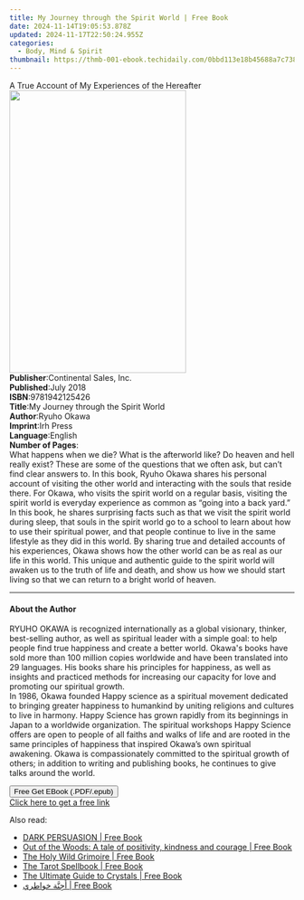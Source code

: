 ```yaml
---
title: My Journey through the Spirit World | Free Book
date: 2024-11-14T19:05:53.878Z
updated: 2024-11-17T22:50:24.955Z
categories:
  - Body, Mind & Spirit
thumbnail: https://thmb-001-ebook.techidaily.com/0bbd113e18b45688a7c738dea1d1c8321d89f8ec8a2445b9399726e626b16b38.jpg
---
```

<main id="book-container">
  <div class="flex flex-col">
    <div class="book-brief flex-1 py-6 px-4 sm:p-6 md:py-10 md:px-8">
      <!-- brief-->
      <div class="book-brief-main">
        A True Account of My Experiences of the Hereafter
      </div>
    </div>
    <div
      class="book-meta-info flex-1 grid gap-4 col-start-1 col-end-3 row-start-1 sm:mb-6 sm:grid-cols-4 lg:gap-6 lg:col-start-2 lg:row-end-6 lg:row-span-6 lg:mb-0"
    >
      <div
        class="book-meta-info-left place-content-center mt-4 p-4 text-sm leading-6 col-start-2 col-span-2 dark:text-slate-400"
      >
        <img
          class="w-full h-500 object-cover rounded-lg sm:h-255 sm:col-span-2 lg:col-span-full"
          src="https://img-001-ebook.techidaily.com/9a55f07ed4cd116c7edc17cf43bffbbe486cf407a0929a4ca2cb44bca9751c40.jpg"
          alt=""
          width="312"
          height="500"
        />
      </div>
      <div
        class="book-meta-info-right mt-2 col-start-1 row-start-2 col-span-3 self-center"
      >
        <!-- meta data  -->
        <div class="flex flex-col px-4 md:px-8">
          <div class="flex-1">
            <strong>Publisher</strong>:<span class="px-2"
              >Continental Sales, Inc.</span
            >
          </div>
          <div class="flex-1">
            <strong>Published</strong>:<span class="px-2">July 2018</span>
          </div>
          <div class="flex-1">
            <strong>ISBN</strong>:<span class="px-2">9781942125426</span>
          </div>
          <div class="flex-1">
            <strong>Title</strong>:<span class="px-2"
              >My Journey through the Spirit World</span
            >
          </div>
          <div class="flex-1">
            <strong>Author</strong>:<span class="px-2">Ryuho Okawa</span>
          </div>
          <div class="flex-1">
            <strong>Imprint</strong>:<span class="px-2">Irh Press</span>
          </div>
          <div class="flex-1">
            <strong>Language</strong>:<span class="px-2">English</span>
          </div>
          <div class="flex-1">
            <strong>Number of Pages</strong>:<span class="px-2"></span>
          </div>
        </div>
      </div>
    </div>
    <div class="book-description flex-1 py-6 px-4 sm:p-6 md:py-10 md:px-8">
      <div class="book-description-main">
        <div accordion-content="" id="description">
          What happens when we die? What is the afterworld like? Do heaven and
          hell really exist? These are some of the questions that we often ask,
          but can’t find clear answers to. In this book, Ryuho Okawa shares his
          personal account of visiting the other world and interacting with the
          souls that reside there. For Okawa, who visits the spirit world on a
          regular basis, visiting the spirit world is everyday experience as
          common as “going into a back yard.”<br />In this book, he shares
          surprising facts such as that we visit the spirit world during sleep,
          that souls in the spirit world go to a school to learn about how to
          use their spiritual power, and that people continue to live in the
          same lifestyle as they did in this world. By sharing true and detailed
          accounts of his experiences, Okawa shows how the other world can be as
          real as our life in this world. This unique and authentic guide to the
          spirit world will awaken us to the truth of life and death, and show
          us how we should start living so that we can return to a bright world
          of heaven.
        </div>
      </div>
    </div>
    <div class="book-excerpts flex-1 py-6 px-4 sm:p-6 md:py-10 md:px-8">
      <!-- excerpts-->
      <div class="book-excerpts-main">
        <hr />
        <h4 class="placeholder placeholder-heading">
          <span>About the Author</span>
        </h4>
        <p>
          RYUHO OKAWA is recognized internationally as a global visionary,
          thinker, best-selling author, as well as spiritual leader with a
          simple goal: to help people find true happiness and create a better
          world. Okawa's books have sold more than 100 million copies worldwide
          and have been translated into 29 languages. His books share his
          principles for happiness, as well as insights and practiced methods
          for increasing our capacity for love and promoting our spiritual
          growth.<br />In 1986, Okawa founded Happy science as a spiritual
          movement dedicated to bringing greater happiness to humankind by
          uniting religions and cultures to live in harmony. Happy Science has
          grown rapidly from its beginnings in Japan to a worldwide
          organization. The spiritual workshops Happy Science offers are open to
          people of all faiths and walks of life and are rooted in the same
          principles of happiness that inspired Okawa’s own spiritual awakening.
          Okawa is compassionately committed to the spiritual growth of others;
          in addition to writing and publishing books, he continues to give
          talks around the world.
        </p>
      </div>
    </div>
    <div
      class="book-about-author flex-1 py-6 px-4 sm:p-6 md:py-10 md:px-8"
    ></div>
    <div class="book-free-get flex-1 py-6 px-4 sm:p-6 md:py-10 md:px-8">
      <button
        id="btn-free-get"
        class="bg-blue-500 hover:bg-blue-700 text-white font-bold py-2 px-4 rounded"
      >
        Free Get EBook (.PDF/.epub)
      </button>
      <div id="countdown-display" class="px-2 text-lg mt-2"></div>
      <a
        id="free-link"
        class="hidden bg-blue-500 hover:bg-blue-700 text-white font-bold py-2 px-4 rounded"
        href="https://www.ebooks.com/en-us/book/96302428/my-journey-through-the-spirit-world/ryuho-okawa/"
        target="_blank"
        >Click here to get a free link</a
      >
    </div>
    <script>
      let countdownTime = 0;
      let countdownInterval = null;
      document
        .getElementById('btn-free-get')
        .addEventListener('click', startCountdown);
      function startCountdown() {
        countdownTime = new Date().getTime() + 60000 * 3;
        countdownInterval = setInterval(updateCountdown, 1000);
        document.getElementById('btn-free-get').disabled = true;
        document
          .getElementById('btn-free-get')
          .classList.add('bg-gray-500', 'cursor-not-allowed');
      }
      function updateCountdown() {
        let currentTime = new Date().getTime();
        let timeLeft = countdownTime - currentTime;
        let secondsLeft = Math.floor(timeLeft / 1000);
        document.getElementById('countdown-display').innerHTML =
          `Remaining time: ${secondsLeft} seconds.`;
        if (secondsLeft <= 0) {
          clearInterval(countdownInterval);
          document.getElementById('btn-free-get').classList.add('hidden');
          document.getElementById('free-link').classList.remove('hidden');
          document.getElementById('countdown-display').innerHTML = '';
        }
      }
    </script>
  </div>
</main>

<ins class="adsbygoogle"
      style="display:block"
      data-ad-client="ca-pub-7571918770474297"
      data-ad-slot="8358498916"
      data-ad-format="auto"
      data-full-width-responsive="true"></ins>
    

<span class="atpl-alsoreadstyle">Also read:</span>
<div><ul>
<li><a href="https://novels-ebooks.techidaily.com/210630768-9783986537524-dark-persuasion/"><u>DАRK PЕRSUАSION | Free Book</u></a></li>
<li><a href="https://novels-ebooks.techidaily.com/210630428-9780008518295-out-of-the-woods-a-tale-of-positivity-kindness-and-courage/"><u>Out of the Woods: A tale of positivity, kindness and courage | Free Book</u></a></li>
<li><a href="https://novels-ebooks.techidaily.com/210630387-9781608688012-the-holy-wild-grimoire/"><u>The Holy Wild Grimoire | Free Book</u></a></li>
<li><a href="https://novels-ebooks.techidaily.com/210630649-9780760377093-the-tarot-spellbook/"><u>The Tarot Spellbook | Free Book</u></a></li>
<li><a href="https://novels-ebooks.techidaily.com/210630650-9780760376621-the-ultimate-guide-to-crystals/"><u>The Ultimate Guide to Crystals | Free Book</u></a></li>
<li><a href="https://novels-ebooks.techidaily.com/210630985-9789948041337-agna-khoatry/"><u>أَجِنَّة خواطري | Free Book</u></a></li>
</ul></div>

